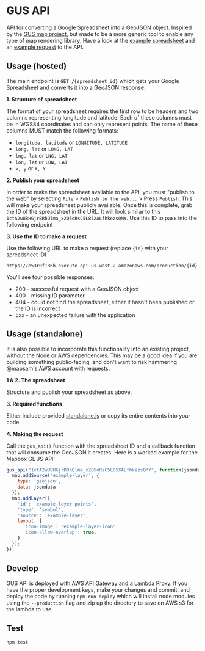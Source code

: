 # GUS API

API for converting a Google Spreadsheet into a GeoJSON object. Inspired by the [GUS map project](https://github.com/mapsam/gus), but made to be a more generic tool to enable any type of map rendering library. Have a look at the [example spreadsheet](https://docs.google.com/spreadsheets/d/1ctA2wUBHGjrBRhQlma_x2Q5oRsC5L85XALfhkezsQMY/edit#gid=0) and an [example request](https://e53r0f186h.execute-api.us-west-2.amazonaws.com/production/1ctA2wUBHGjrBRhQlma_x2Q5oRsC5L85XALfhkezsQMY) to the API.

## Usage (hosted)

The main endpoint is `GET /{spreadsheet id}` which gets your Google Spreadsheet and converts it into a GeoJSON response.

**1. Structure of spreadsheet**

The format of your spreadsheet requires the first row to be headers and two columns representing longitude and latitude. Each of these columns must be in WGS84 coordinates and can only represent points. The name of these columns MUST match the following formats:

* `longitude, latitude` or `LONGITUDE, LATITUDE`
* `long, lat` or `LONG, LAT`
* `lng, lat` or `LNG, LAT`
* `lon, lat` or `LON, LAT`
* `x, y` or `X, Y`

**2. Publish your spreadsheet**

In order to make the spreadsheet available to the API, you must "publish to the web" by selecting `File` > `Publish to the web...` > Press `Publish`. This will make your spreadsheet publicly available. Once this is complete, grab the ID of the spreadsheet in the URL. It will look similar to this `1ctA2wUBHGjrBRhQlma_x2Q5oRsC5L85XALfhkezsQMY`. Use this ID to pass into the following endpoint

**3. Use the ID to make a request**

Use the following URL to make a request (replace `{id}` with your spreadsheet ID)

```
https://e53r0f186h.execute-api.us-west-2.amazonaws.com/production/{id}
```

You'll see four possible responses:

* 200 - successful request with a GeoJSON object
* 400 - missing ID parameter
* 404 - could not find the spreadsheet, either it hasn't been published or the ID is incorrect
* 5xx - an unexpected failure with the application

## Usage (standalone)

It is also possible to incorporate this functionality into an existing project, without the Node or AWS dependencies.  This may be a good idea if you are building something public-facing, and don't want to risk hammering @mapsam's AWS account with requests.

**1 & 2. The spreadsheet**

Structure and publish your spreadsheet as above.

**3. Required functions**

Either include provided [standalone.js](standalone.js) or copy its entire contents into your code.

**4. Making the request**

Call the `gus_api()` function with the spreadsheet ID and a callback function that will consume the GeoJSON it creates.  Here is a worked example for the Mapbox GL JS API:

```JavaScript
gus_api("1ctA2wUBHGjrBRhQlma_x2Q5oRsC5L85XALfhkezsQMY", function(jsondata) {
  map.addSource('example-layer', {
    type: 'geojson',
    data: jsondata
  });
  map.addLayer({
    'id': 'example-layer-points',
    'type': 'symbol',
    'source': 'example-layer',
    layout: {
      'icon-image': 'example-layer-icon',
      'icon-allow-overlap': true,
    }
  });
});
```

## Develop

GUS API is deployed with AWS [API Gateway and a Lambda Proxy](https://docs.aws.amazon.com/apigateway/latest/developerguide/api-gateway-create-api-as-simple-proxy-for-lambda.html). If you have the proper development keys, make your changes and commit, and deploy the code by running `npm run deploy` which will install node modules using the `--production` flag and zip up the directory to save on AWS s3 for the lambda to use.

## Test

```
npm test
```
